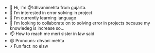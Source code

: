 - 👋 Hi, I’m @1dhvanimehta from gujarta.
- 👀 I’m interested in error solving in project
- 🌱 I’m currently learning language 
- 💞️ I’m looking to collaborate on to solving error in projects because my knowledeg is increase so...
- 📫 How to reach me meri sister in law said
- 😄 Pronouns: dhvani mehta
- ⚡ Fun fact: no elsw

<!---
1dhvanimehta/1dhvanimehta is a ✨ special ✨ repository because its `README.md` (this file) appears on your GitHub profile.
You can click the Preview link to take a look at your changes.
--->
